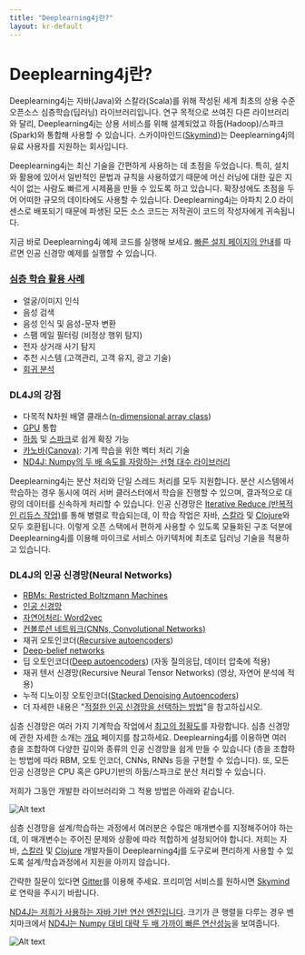 ```yaml
---
title: "Deeplearning4j란?"
layout: kr-default
---
```


# Deeplearning4j란?

Deeplearning4j는 자바(Java)와 스칼라(Scala)를 위해 작성된 세계 최초의 상용 수준 오픈소스 심층학습(딥러닝) 라이브러리입니다. 연구 목적으로 쓰여진 다른 라이브러리와 달리, Deeplearning4j는 상용 서비스를 위해 설계되었고 하둡(Hadoop)/스파크(Spark)와 통합해 사용할 수 있습니다. 스카이마인드([Skymind](http://skymind.io))는 Deeplearning4j의 유료 사용자를 지원하는 회사입니다.

Deeplearning4j는 최신 기술을 간편하게 사용하는 데 초점을 두었습니다. 특히, 설치와 활용에 있어서 일반적인 문법과 규칙을 사용하였기 때문에 머신 러닝에 대한 깊은 지식이 없는 사람도 빠르게 시제품을 만들 수 있도록 하고 있습니다. 확장성에도 초점을 두어 어떠한 규모의 데이타에도 사용할 수 있습니다. Deeplearning4j는 아파치 2.0 라이센스로 배포되기 때문에 파생된 모든 소스 코드는 저작권이 코드의 작성자에게 귀속됩니다.

지금 바로 Deeplearning4j 예제 코드를 실행해 보세요. [빠른 설치 페이지의 안내](kr/kr-quickstart)를 따르면 인공 신경망 예제를 실행할 수 있습니다.

### [심층 학습 활용 사례](kr/kr-use_cases)

* 얼굴/이미지 인식
* 음성 검색
* 음성 인식 및 음성-문자 변환
* 스팸 메일 필터링 (비정상 행위 탐지)
* 전자 상거래 사기 탐지
* 추천 시스템 (고객관리, 고객 유지, 광고 기술)
* [회귀 분석](linear-regression)

### DL4J의 강점

* 다목적 N차원 배열 클래스([n-dimensional array class](http://nd4j.org/kr-index))
* [GPU](http://nd4j.org/gpu_native_backends.html) 통합
* [하둡](https://github.com/deeplearning4j/deeplearning4j/tree/master/deeplearning4j-scaleout/hadoop-yarn) 및 [스파크](spark)로 쉽게 확장 가능
* [카노바(Canova)](canova): 기계 학습을 위한 벡터 처리 기술
* [ND4J: Numpy의 두 배 속도를 자랑하는 선형 대수 라이브러리](http://nd4j.org/benchmarking)

Deeplearning4j는 분산 처리와 단일 스레드 처리를 모두 지원합니다. 분산 시스템에서 학습하는 경우 동시에 여러 서버 클러스터에서 학습을 진행할 수 있으며, 결과적으로 대량의 데이터를 신속하게 처리할 수 있습니다.
인공 신경망은 [Iterative Reduce (반복적인 리듀스 작업)](iterativereduce)를 통해 병렬로 학습되는데, 이 학습 작업은 자바, [스칼라](http://nd4j.org/scala.html) 및 [Clojure](https://github.com/wildermuthn/d4lj-iris-example-clj/blob/master/src/dl4j_clj_example/core.clj)와 모두 호환됩니다. 이렇게 오픈 스택에서 편하게 사용할 수 있도록 모듈화된 구조 덕분에 Deeplearning4j를 이용해 마이크로 서비스 아키텍처에 최초로 딥러닝 기술을 적용하고 있습니다.

### DL4J의 인공 신경망(Neural Networks)

* [RBMs: Restricted Boltzmann Machines](kr/kr-restrictedboltzmannmachine)
* [인공 신경망](kr/kr-neuralnet-overview)
* [자연어처리: Word2vec](kr/kr-word2vec)
* [컨볼루션 네트워크(CNNs, Convolutional Networks)](kr/kr-convolutionnets)
* 재귀 오토인코더([Recursive autoencoders](https://github.com/deeplearning4j/deeplearning4j/blob/master/deeplearning4j-core/src/main/java/org/deeplearning4j/nn/layers/feedforward/autoencoder/recursive/RecursiveAutoEncoder.java))
* [Deep-belief networks](deepbeliefnetwork)
* 딥 오토인코더([Deep autoencoders](http://deeplearning4j.org/deepautoencoder.html)) (자동 질의응답, 데이터 압축에 적용)
* 재귀 텐서 신경망(Recursive Neural Tensor Networks) (영상, 자연어 분석에 적용)
* 누적 디노이징 오토인코더([Stacked Denoising Autoencoders](http://deeplearning4j.org/stackeddenoisingautoencoder.html))
* 더 자세한 내용은 "[적절한 인공 신경망을 선택하는 방법](neuralnetworktable)"을 참고하십시오.


심층 신경망은 여러 가지 기계학습 작업에서 [최고의 정확도](accuracy)를 자랑합니다. 심층 신경망에 관한 자세한 소개는 [개요](kr/kr-neuralnet-overview) 페이지를 참고하세요. Deeplearning4j를 이용하면 여러 층을 조합하여 다양한 깊이와 종류의 인공 신경망을 쉽게 만들 수 있습니다 (층을 조합하는 방법에 따라 RBM, 오토 인코더, CNNs, RNNs 등을 구현할 수 있습니다). 또, 모든 인공 신경망은 CPU 혹은 GPU기반의 하둡/스파크로 분산 처리할 수 있습니다.

저희가 그동안 개발한 라이브러리와 그 적용 방법은 아래와 같습니다.

![Alt text](../img/schematic_overview.png)

심층 신경망을 설계/학습하는 과정에서 여러분은 수많은 매개변수를 지정해주어야 하는데, 이 매개변수는 주어진 문제와 상황에 따라 적합하게 설정되어야 합니다. 저희는 자바, [스칼라](https://github.com/deeplearning4j/nd4s) 및 [Clojure](https://github.com/whilo/clj-nd4j) 개발자들이 Deeplearning4j를 도구로써 편리하게 사용할 수 있도록 설계/학습과정에서 지원을 아끼지 않습니다.

간략한 질문이 있다면 [Gitter](https://gitter.im/deeplearning4j/deeplearning4j)를 이용해 주세요. 프리미엄 서비스를 원하시면 [Skymind](http://www.skymind.io/contact/)로 연락을 주시기 바랍니다.

[ND4J는 저희가 사용하는 자바 기반 연산 엔진입니다](http://nd4j.org/kr-index). 크기가 큰 행렬을 다루는 경우 벤치마크에서 [ND4J는 Numpy 대비 대략 두 배 가까이 빠른 연산성능](http://nd4j.org/benchmarking)을 보여줍니다.

![Alt text](../img/logos_8.png)

